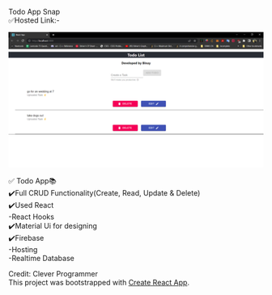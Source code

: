 Todo App Snap <br />
✅Hosted Link:-

![alt text](./todo_img.png)

✅ Todo App📚 <br />
✔️Full CRUD Functionality(Create, Read, Update & Delete) <br />
✔️Used React <br />
-React Hooks <br />
✔️Material Ui for designing <br />
✔️Firebase <br />
-Hosting <br />
-Realtime Database <br />

Credit: Clever Programmer <br />
This project was bootstrapped with [Create React App](https://github.com/facebook/create-react-app).
